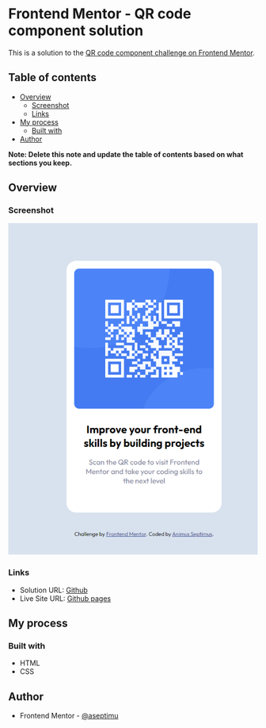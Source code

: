 # Frontend Mentor - QR code component solution

This is a solution to the [QR code component challenge on Frontend Mentor](https://www.frontendmentor.io/challenges/qr-code-component-iux_sIO_H). 

## Table of contents

- [Overview](#overview)
  - [Screenshot](#screenshot)
  - [Links](#links)
- [My process](#my-process)
  - [Built with](#built-with)
- [Author](#author)

**Note: Delete this note and update the table of contents based on what sections you keep.**

## Overview

### Screenshot

![](./images/my-qr.png)

### Links

- Solution URL: [Github](https://github.com/aseptimu/QR-Frontend-Mentor)
- Live Site URL: [Github pages](https://aseptimu.github.io/QR-Frontend-Mentor/)

## My process

### Built with

- HTML
- CSS

## Author

<!-- - Website - [Add your name here](https://www.your-site.com) -->
- Frontend Mentor - [@aseptimu](https://www.frontendmentor.io/profile/aseptimu)
<!-- - Twitter - [@yourusername](https://www.twitter.com/yourusername) -->
